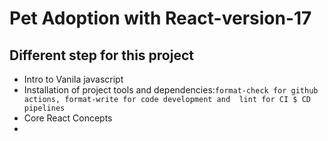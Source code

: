 # Pet Adoption with React-version-17
## Different step for this project
- Intro to Vanila javascript
- Installation of project tools and dependencies:`format-check for github actions, format-write for code development and  lint for CI $ CD pipelines`
- Core React Concepts
- 